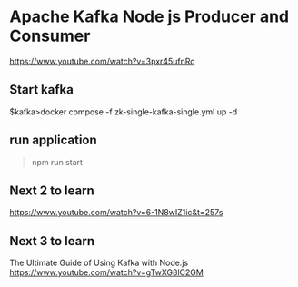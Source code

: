 # Apache Kafka Node js Producer and Consumer
https://www.youtube.com/watch?v=3pxr45ufnRc

## Start kafka
$kafka>docker compose -f zk-single-kafka-single.yml up -d

## run application
>npm run start



## Next 2 to learn
https://www.youtube.com/watch?v=6-1N8wIZ1ic&t=257s

## Next 3 to learn
The Ultimate Guide of Using Kafka with Node.js 
https://www.youtube.com/watch?v=gTwXG8lC2GM
